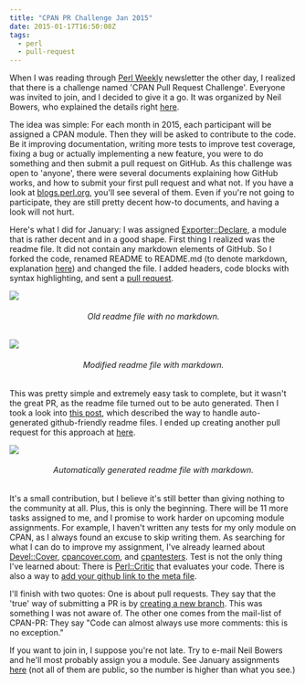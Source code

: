 ```yaml
---
title: "CPAN PR Challenge Jan 2015"
date: 2015-01-17T16:50:08Z
tags:
  - perl
  - pull-request
---
```



When I was reading through [Perl Weekly](http://perlweekly.com/) newsletter the other day, I realized that there is a challenge named 'CPAN Pull Request Challenge'. Everyone was invited to join, and I decided to give it a go. It was organized by Neil Bowers, who explained the details right [here](http://neilb.org/2014/11/29/pr-challenge-2015.html).

The idea was simple: For each month in 2015, each participant will be assigned a CPAN module. Then they will be asked to contribute to the code. Be it improving documentation, writing more tests to improve test coverage, fixing a bug or actually implementing a new feature, you were to do something and then submit a pull request on GitHub. As this challenge was open to 'anyone', there were several documents explaining how GitHub works, and how to submit your first pull request and what not. If you have a look at [blogs.perl.org](http://blogs.perl.org), you'll see several of them. Even if you're not going to participate, they are still pretty decent how-to documents, and having a look will not hurt.

Here's what I did for January: I was assigned [Exporter::Declare](https://github.com/exodist/Exporter-Declare), a module that is rather decent and in a good shape. First thing I realized was the readme file. It did not contain any markdown elements of GitHub. So I forked the code, renamed README to README.md (to denote markdown, explanation [here](http://stackoverflow.com/questions/5922882/what-file-uses-md-extension-and-how-should-i-edit-them)) and changed the file. I added headers, code blocks with syntax highlighting, and sent a [pull request](https://github.com/exodist/Exporter-Declare/pull/9).

![](/images/cpanprc-oldreadme.png)
<center><h6>Old readme file with no markdown.</h6></center>

![](/images/cpanprc-newreadme.png)
<center><h6>Modified readme file with markdown.</h6></center>

This was pretty simple and extremely easy task to complete, but it wasn't the great PR, as the readme file turned out to be auto generated. Then I took a look into [this post](http://blogs.perl.org/users/michal_wojciechowski/2011/11/github-friendly-readme-files-with-extutils-makemaker-and-module-build.html), which described the way to handle auto-generated github-friendly readme files. I ended up creating another pull request for this approach at [here](https://github.com/exodist/Exporter-Declare/pull/10).

![](/images/cpanprc-autoreadme.png)
<center><h6>Automatically generated readme file with markdown.</h6></center>

It's a small contribution, but I believe it's still better than giving nothing to the community at all. Plus, this is only the beginning. There will be 11 more tasks assigned to me, and I promise to work harder on upcoming module assignments. For example, I haven't written any tests for my only module on CPAN, as I always found an excuse to skip writing them. As searching for what I can do to improve my assignment, I've already learned about [Devel::Cover](http://blogs.perl.org/users/neilb/2014/08/check-your-test-coverage-with-develcover.html), [cpancover.com](http://cpancover.com), and [cpantesters](http://www.cpantesters.org/). Test is not the only thing I've learned about: There is [Perl::Critic](http://en.wikipedia.org/wiki/Perl::Critic) that evaluates your code. There is also a way to [add your github link to the meta file](http://perlmaven.com/how-to-add-link-to-version-control-system-of-a-cpan-distributions).

I'll finish with two quotes: One is about pull requests. They say that the 'true' way of submitting a PR is by [creating a new branch](http://neilb.org/2015/01/10/pr-in-branch.html). This was something I was not aware of. The other one comes from the mail-list of CPAN-PR: They say "Code can almost always use more comments: this is no exception."

If you want to join in, I suppose you're not late. Try to e-mail Neil Bowers and he'll most probably assign you a module. See January assignments [here](http://cpan-prc.org/2015/january.html) (not all of them are public, so the number is higher than what you see.)
